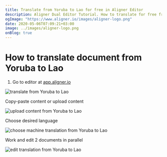 ```yaml
---
title: Translate from Yoruba to Lao for free in Aligner Editor
description: Aligner Dual Editor Tutorial. How to translate for free from Yoruba to Lao. Aligner is multilingual document management platform. 
ogImage: "https://www.aligner.io/images/aligner-logo.png"
date: 2020-05-06T07:09:21+03:00
image: ../images/aligner-logo.png
onBlog: true
---
```


# How to translate document from Yoruba to Lao

1. Go to editor at [app.aligner.io](https://app.aligner.io "Aligner App web page")

![translate from Yoruba to Lao](../aligner-blank-editor.png "translate from Yoruba to Lao")

Copy-paste content or upload content

![upload content from Yoruba to Lao](../aligner-uploaded-document.png "upload content from Yoruba to Lao")

Choose desired language

![choose machine translation from Yoruba to Lao](../aligner-language-dropdown.png "choose machine translation from Yoruba to Lao")

Work and edit 2 documents in parallel

![edit translation from Yoruba to Lao](../aligner-double-sitded-editor.png "edit translation from Yoruba to Lao")

